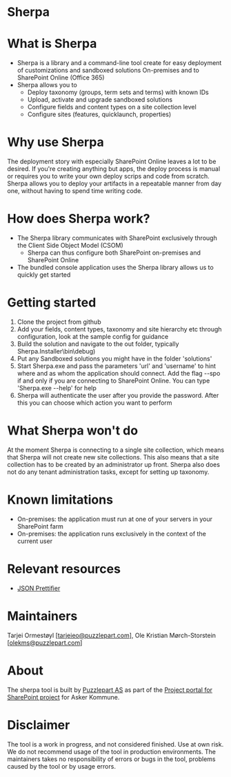 Sherpa 
=================
# What is Sherpa
* Sherpa is a library and a command-line tool create for easy deployment of customizations and sandboxed solutions On-premises and to SharePoint Online (Office 365)
* Sherpa allows you to 
  * Deploy taxonomy (groups, term sets and terms) with known IDs 
  * Upload, activate and upgrade sandboxed solutions
  * Configure fields and content types on a site collection level
  * Configure sites (features, quicklaunch, properties)

# Why use Sherpa
The deployment story with especially SharePoint Online leaves a lot to be desired. If you're creating anything but apps, the deploy process is manual or requires you to write your own deploy scrips and code from scratch. Sherpa allows you to deploy your artifacts in a repeatable manner from day one, without having to spend time writing code. 
  
# How does Sherpa work? 
* The Sherpa library communicates with SharePoint exclusively through the Client Side Object Model (CSOM) 
  * Sherpa can thus configure both SharePoint on-premises and SharePoint Online
* The bundled console application uses the Sherpa library allows us to quickly get started

# Getting started
1. Clone the project from github
2. Add your fields, content types, taxonomy and site hierarchy etc through configuration, look at the sample config for guidance
3. Build the solution and navigate to the out folder, typically Sherpa.Installer\bin\debug)
4. Put any Sandboxed solutions you might have in the folder 'solutions' 
5. Start Sherpa.exe and pass the parameters 'url' and 'username' to hint where and as whom the application should connect. Add the flag --spo if and only if you are connecting to SharePoint Online. You can type 'Sherpa.exe --help' for help
6. Sherpa will authenticate the user after you provide the password. After this you can choose which action you want to perform 

# What Sherpa won't do
At the moment Sherpa is connecting to a single site collection, which means that Sherpa will not create new site collections. This also means that a site collection has to be created by an administrator up front. Sherpa also does not do any tenant administration tasks, except for setting up taxonomy.

# Known limitations
* On-premises: the application must run at one of your servers in your SharePoint farm
* On-premises: the application runs exclusively in the context of the current user

# Relevant resources
* <a href="http://www.uize.com/examples/json-prettifier.html">JSON Prettifier</a>

# Maintainers
Tarjei Ormestøyl [<a href="mailto:tarjeieo@puzzlepart.com">tarjeieo@puzzlepart.com</a>], 
Ole Kristian Mørch-Storstein [<a href="mailto:olekms@puzzlepart.com">olekms@puzzlepart.com</a>]

# About
The sherpa tool is built by <a href="http://www.puzzlepart.com">Puzzlepart AS</a> as part of the <a href="https://github.com/prosjektstotte/sp-prosjektportal">Project portal for SharePoint project</a> for Asker Kommune.

# Disclaimer
The tool is a work in progress, and not considered finished. Use at own risk. We do not recommend usage of the tool in production environments. The maintainers takes no responsibility of errors or bugs in the tool, problems caused by the tool or by usage errors.